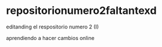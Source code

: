 # repositorionumero2faltantexd

editanding el respositorio numero 2  (I)

aprendiendo a hacer cambios online
